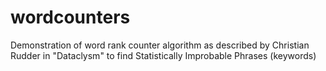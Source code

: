 # wordcounters
Demonstration of word rank counter algorithm as described by Christian Rudder in "Dataclysm" to find Statistically Improbable Phrases (keywords)
